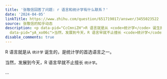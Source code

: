 ```yaml
---
title: '张敬信回答了问题: r 语言和统计学有什么联系？'
date: '2024-04-05'
linkTitle: https://www.zhihu.com/question/651719017/answer/3455023522
source: 张敬信的知乎动态
description: <p data-pid="CcCmniZH">R 语言就是从 <code>统计学</code> 诞生的，是统计学的首选语言之一。</p><p
  data-pid="yA_xo06c">当然，发展到今天，R 语言早就不止擅长 <code>统计学</code>。</p> ...
disable_comments: true
---
```

<p data-pid="CcCmniZH">R 语言就是从 <code>统计学</code> 诞生的，是统计学的首选语言之一。</p><p data-pid="yA_xo06c">当然，发展到今天，R 语言早就不止擅长 <code>统计学</code>。</p> ...
